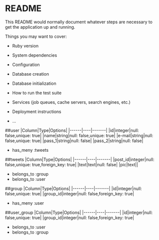 # README

This README would normally document whatever steps are necessary to get the
application up and running.

Things you may want to cover:

* Ruby version

* System dependencies

* Configuration

* Database creation

* Database initialization

* How to run the test suite

* Services (job queues, cache servers, search engines, etc.)

* Deployment instructions

* ...


##user
|Column|Type|Options|
|------|----|-------|
|id|integer|null: false,unique: true|
|name|string|null: false,unique: true|
|e-mail|string|null: false,unique: true|
|pass_1|string|null: false|
|pass_2|string|null: false|

- has_meny :tweets


##tweets
|Column|Type|Options|
|------|----|-------|
|post_id|integer|null: false,unique: true,foreign_key: true|
|text|text|null: false|
|pic|text||

- belongs_to :group
- belongs_to :user

##group
|Column|Type|Options|
|------|----|-------|
|id|integer|null: false,unique: true|
|group_id|integer|null: false,foreign_key: true|

- has_meny :user


##user_group
|Column|Type|Options|
|------|----|-------|
|id|integer|null: false,unique: true|
|group_id|integer|null: false,foreign_key: true|

- belongs_to :user
- belongs_to :group

<!-- ##投稿画面テーブル
|Column|Type|Options|
|------|----|-------|
|post_id|integer|null: false,unique: true,foreign_key: true|
|post_date|datetime|null: false|
|group_id|integer|null: false,foreign_key: true|
|id|integer|null: false,unique: true| -->